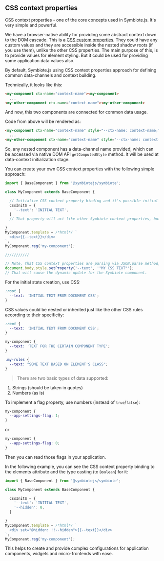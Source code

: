 ## CSS context properties

CSS context properties - one of the core concepts used in Symbiote.js. It's very simple and powerful.

We have a browser-native ability for providing some abstract context down to the DOM cascade. 
This is a [CSS custom properties](https://developer.mozilla.org/en-US/docs/Web/CSS/Using_CSS_custom_properties). They could have any custom values and they are accessible inside the nested shadow roots (if you use them), unlike the other CSS properties. The main purpose of this, is to provide values for element styling. But it could be used for providing some application data values also.

By default, Symbiote.js using CSS context properties approach for defining common data-channels and context building. 

Technically, it looks like this:
```html
<my-component ctx-name="context-name"><my-component>
  ...
<my-other-component ctx-name="context-name"><my-other-component>
```
And now, this two components are connected for common data usage.

Code from above will be rendered as:
```html
<my-component ctx-name="context-name" style="--ctx-name: context-name;">...<my-component>
  ...
<my-other-component ctx-name="context-name" style="--ctx-name: context-name;">...<my-other-component>
```

So, any nested component has a data-channel name provided, which can be accessed via native DOM API `getComputedStyle` method. It will be used at data-context initialization stage. 

You can create your own CSS context properties with the following simple approach:
```javascript
import { BaseComponent } from '@symbiotejs/symbiote';

class MyComponent extends BaseComponent {

  // Initialize CSS context property binding and it's possible initial value:
  cssInit$ = {
    '--text': 'INITIAL TEXT',
  }
  // That property will act like other Symbiote context properties, but will be updated from the document CSS or by the Element.style interface call

}
MyComponent.template = /*html*/ `
  <div>{{--text}}</div>
`;
MyComponent.reg('my-component');

///////////

// Note, that CSS context properties are parsing via JSON.parse method, so, you need to use additional quotes for the text values:
document.body.style.setProperty('--text', '"MY CSS TEXT"');
// That will cause the dynamic update for the Symbiote component.
```

For the initial state creation, use CSS:
```css
:root {
  --text: 'INITIAL TEXT FROM DOCUMENT CSS';
}
```

CSS values could be nested or inherited just like the other CSS rules according to their specificity:
```css
:root {
  --text: 'INITIAL TEXT FROM DOCUMENT CSS';
}

my-component {
  --text: 'TEXT FOR THE CERTAIN COMPONENT TYPE';
}

.my-rules {
  --text: "SOME TEXT BASED ON ELEMENT'S CLASS";
}
```

> There are two basic types of data supported:
1. Strings (should be taken in quotes)
2. Numbers (as is)

To implement a flag property, use numbers (instead of `true`/`false`):
```css
my-component {
  --app-settings-flag: 1;
}
```
or
```css
my-component {
  --app-settings-flag: 0;
}
```

Then you can read those flags in your application. 

In the following example, you can see the CSS context property binding to the elements attribute and the type casting (to `Boolean`) for it:
```js
import { BaseComponent } from '@symbiotejs/symbiote';

class MyComponent extends BaseComponent {

  cssInit$ = {
    '--text': 'INITIAL TEXT',
    '--hidden': 0,
  }

}
MyComponent.template = /*html*/ `
  <div set="@hidden: !!--hidden">{{--text}}</div>
`;
MyComponent.reg('my-component');
```

This helps to create and provide complex configurations for application components, widgets and micro-frontends with ease.